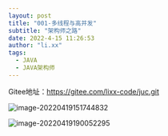 ```yaml
---
layout: post
title: "001-多线程与高并发"
subtitle: "架构师之路"
date: 2022-4-15 11:26:53
author: "li.xx"
tags: 
  - JAVA
  - JAVA架构师
---
```

Gitee地址：https://gitee.com/lixx-code/juc.git

![image-20220419151744832](https://lxx-picture.oss-cn-beijing.aliyuncs.com/lixx/image-20220419151744832.png)

![image-20220419190052295](https://lxx-picture.oss-cn-beijing.aliyuncs.com/lixx/image-20220419190052295.png)
